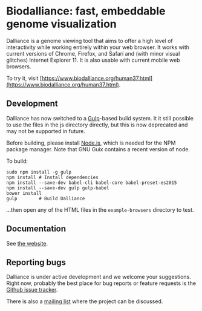 Biodalliance: fast, embeddable genome visualization
=========================

Dalliance is a genome viewing tool that aims to offer a high
level of interactivity while working entirely within your web
browser. It works with current versions of Chrome, Firefox, and
Safari and (with minor visual glitches) Internet Explorer 11.  It
is also usable with current mobile web browsers.

To try it, visit [https://www.biodalliance.org/human37.html](https://www.biodalliance.org/human37.html).


Development
-----------

Dalliance has now switched to a [Gulp](http://gulpjs.com/)-based build
system.  It it still possible to use the files in the js directory
directly, but this is now deprecated and may not be supported in future.

Before building, please install [Node.js](http://nodejs.org/), which
is needed for the NPM package manager. Note that GNU Guix contains
a recent version of node.

To build:

    sudo npm install -g gulp
    npm install # Install dependencies
    npm install --save-dev babel-cli babel-core babel-preset-es2015
    npm install --save-dev gulp gulp-babel
    bower install
    gulp        # Build Dalliance

...then open any of the HTML files in the `example-browsers` directory
to test.


Documentation
-------------

See [the website](https://www.biodalliance.org).

Reporting bugs
--------------

Dalliance is under active development and we welcome your suggestions.
Right now, probably the best place for bug reports or feature requests
is the [Github issue tracker](https://github.com/dasmoth/dalliance/issues).

There is also a [mailing list](https://groups.google.com/forum/#!forum/biodalliance-dev)
where the project can be discussed.

